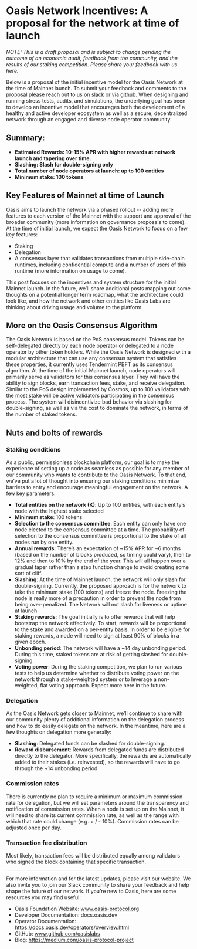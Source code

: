 # Oasis Network Incentives: A proposal for the network at time of launch

*NOTE: This is a draft proposal and is subject to change pending the outcome of an economic audit, feedback from the community, and the results of our staking competition. Please share your feedback with us here.* 

Below is a proposal of the initial incentive model for the Oasis Network at the time of Mainnet launch. To submit your feedback and comments to the proposal please reach out to us on [slack](www.oasis-protocol.org/slack) or via [github](https://github.com/oasislabs/docs). 
When designing and running stress tests, audits, and simulations, the underlying goal has been to develop an incentive model that encourages both the development of a healthy and active developer ecosystem as well as a secure, decentralized network through an engaged and diverse  node operator community.

## Summary:

* **Estimated Rewards: 10-15% APR with higher rewards at network launch and tapering over time.**
* **Slashing: Slash for double-signing only**
* **Total number of node operators at launch: up to 100 entities**
* **Minimum stake: 100 tokens**

## Key Features of Mainnet at time of Launch
Oasis aims to launch the network via a phased rollout -- adding more features to each version of the Mainnet with the support and approval of the broader community (more information on governance proposals to come).
At the time of initial launch, we expect the Oasis Network to focus on a few key features:
* Staking
* Delegation
* A consensus layer that validates transactions from multiple side-chain runtimes, including confidential compute and a number of users of this runtime (more information on usage to come).

This post focuses on the incentives and system structure for the initial Mainnet launch. In the future, we’ll share additional posts mapping out some thoughts on a potential longer term roadmap, what the architecture could look like, and how the network and other entities like Oasis Labs are thinking about driving usage and volume to the platform.

## More on the Oasis Consensus Algorithm
The Oasis Network is based on the PoS consensus model. Tokens can be self-delegated directly by each node operator or delegated to a node operator by other token holders. While the Oasis Network is designed with a modular architecture that can use any consensus system that satisfies these properties, it currently uses Tendermint PBFT as its consensus algorithm.
At the time of the initial Mainnet launch, node operators will primarily serve as validators for this consensus layer. They will have the ability to sign blocks, earn transaction fees, stake, and receive delegation.
Similar to the PoS design implemented by Cosmos, up to 100 validators with the most stake will be active validators participating in the consensus process. The system will disincentivize bad behavior via slashing for double-signing, as well as via the cost to dominate the network, in terms of the number of staked tokens.  

## Nuts and bolts of rewards

### Staking conditions
As a public, permissionless blockchain platform, our goal is to make the experience of setting up a node as seamless as possible for any member of our community who wants to contribute to the Oasis Network. To that end, we’ve put a lot of thought into ensuring our staking conditions minimize barriers to entry and encourage meaningful engagement on the network. 
A few key parameters:
* **Total entities on the network (K)**: Up to 100 entities, with each entity’s node with the highest stake selected 
* **Minimum stake**: 100 tokens
* **Selection to the consensus committee**: Each entity can only have one node elected to the consensus committee at a time. The probability of selection to the consensus committee is proportional to the stake of all nodes run by one entity.
* **Annual rewards**: There’s an expectation of ~15% APR for ~6 months (based on the number of blocks produced, so timing could vary), then to 12% and then to 10% by the end of the year. This will all happen over a gradual taper rather than a step function change to avoid creating some sort of cliff.  
* **Slashing**: At the time of Mainnet launch, the network will only slash for double-signing. Currently, the proposed approach is for the network to take the minimum stake (100 tokens) and freeze the node. Freezing the node is really more of a precaution in order to prevent the node from being over-penalized. The Network will not slash for liveness or uptime at launch
* **Staking rewards**: The goal initially is to offer rewards that will help bootstrap the network effectively. To start, rewards will be proportional to the stake and awarded on a per-entity basis. In order to be eligible for staking rewards, a node will need to sign at least 90% of blocks in a given epoch.
* **Unbonding period**: The network will have a ~14 day unbonding period. During this time, staked tokens are at risk of getting slashed for double-signing.
* **Voting power**: During the staking competition, we plan to run various tests to help us determine whether to distribute voting power on the network through a stake-weighted system or to leverage a non-weighted, flat voting approach. Expect more here in the future.

### Delegation
As the Oasis Network gets closer to Mainnet, we’ll continue to share with our community plenty of additional information on the delegation process and how to do easily delegate on the network. In the meantime, here are a few thoughts on delegation more generally:
* **Slashing**: Delegated funds can be slashed for double-signing.
* **Reward disbursement**: Rewards from delegated funds are distributed directly to the delegator. More specifically, the rewards are automatically added to their stakes (i.e. reinvested), so the rewards will have to go through the ~14 unbonding period.

### Commission rates
There is currently no plan to require a minimum or maximum commission rate for delegation, but we will set parameters around the transparency and notification of commission rates. 
When a node is set up on the Mainnet, it will need to share its current commission rate, as well as the range with which that rate could change (e.g. + / - 10%). Commission rates can be adjusted once per day. 

### Transaction fee distribution
Most likely, transaction fees will be distributed equally among validators who signed the block containing that specific transaction. 

*****
For more information and for the latest updates, please visit our website. We also invite you to join our Slack community to share your feedback and help shape the future of our network. 
If you’re new to Oasis, here are some resources you may find useful:
* Oasis Foundation Website: www.oasis-protocol.org 
* Developer Documentation: docs.oasis.dev
* Operator Documentation: https://docs.oasis.dev/operators/overview.html
* GitHub: www.github.com/oasislabs
* Blog: https://medium.com/oasis-protocol-project
